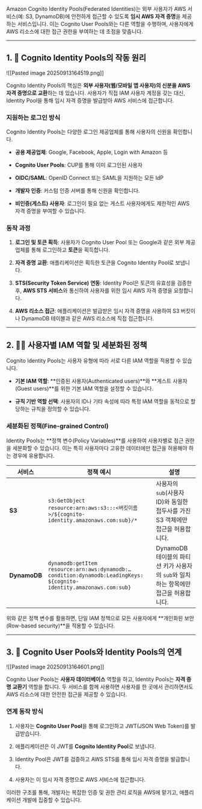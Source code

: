 
Amazon Cognito Identity Pools(Federated Identities)는 외부 사용자가 AWS 서비스(예: S3, DynamoDB)에 안전하게 접근할 수 있도록 **임시 AWS 자격 증명**을 제공하는 서비스입니다. 이는 Cognito User Pools와는 다른 역할을 수행하며, 사용자에게 AWS 리소스에 대한 접근 권한을 부여하는 데 초점을 맞춥니다.

---

## 1. 🤝 Cognito Identity Pools의 작동 원리

![[Pasted image 20250913164519.png]]

Cognito Identity Pools의 핵심은 **외부 사용자(웹/모바일 앱 사용자)의 신분을 AWS 자격 증명으로 교환**하는 데 있습니다. 사용자가 직접 IAM 사용자 계정을 갖는 대신, Identity Pool을 통해 임시 자격 증명을 발급받아 AWS 서비스에 접근합니다.

### 지원하는 로그인 방식

Cognito Identity Pools는 다양한 로그인 제공업체를 통해 사용자의 신원을 확인합니다.

- **공용 제공업체**: Google, Facebook, Apple, Login with Amazon 등
    
- **Cognito User Pools**: CUP를 통해 이미 로그인된 사용자
    
- **OIDC/SAML**: OpenID Connect 또는 SAML을 지원하는 모든 IdP
    
- **개발자 인증**: 커스텀 인증 서버를 통해 신원을 확인합니다.
    
- **비인증(게스트) 사용자**: 로그인이 필요 없는 게스트 사용자에게도 제한적인 AWS 자격 증명을 부여할 수 있습니다.
    

### 동작 과정

1. **로그인 및 토큰 획득**: 사용자가 Cognito User Pool 또는 Google과 같은 외부 제공업체를 통해 로그인하고 **토큰**을 획득합니다.
    
2. **자격 증명 교환**: 애플리케이션은 획득한 토큰을 Cognito Identity Pool로 보냅니다.
    
3. **STS(Security Token Service) 연동**: Identity Pool은 토큰의 유효성을 검증한 후, **AWS STS 서비스**와 통신하여 사용자를 위한 임시 AWS 자격 증명을 요청합니다.
    
4. **AWS 리소스 접근**: 애플리케이션은 발급받은 임시 자격 증명을 사용하여 S3 버킷이나 DynamoDB 테이블과 같은 AWS 리소스에 직접 접근합니다.
    

---

## 2. 👩‍💼 사용자별 IAM 역할 및 세분화된 정책

Cognito Identity Pools는 사용자 유형에 따라 서로 다른 IAM 역할을 적용할 수 있습니다.

- **기본 IAM 역할**: **인증된 사용자(Authenticated users)**와 **게스트 사용자(Guest users)**를 위한 기본 IAM 역할을 설정할 수 있습니다.
    
- **규칙 기반 역할 선택**: 사용자의 ID나 기타 속성에 따라 특정 IAM 역할을 동적으로 할당하는 규칙을 정의할 수 있습니다.
    

### 세분화된 정책(Fine-grained Control)

Identity Pools는 **정책 변수(Policy Variables)**를 사용하여 사용자별로 접근 권한을 세분화할 수 있습니다. 이는 특히 사용자마다 고유한 데이터에만 접근을 허용해야 하는 경우에 유용합니다.

|서비스|정책 예시|설명|
|---|---|---|
|**S3**|`s3:GetObject` `resource:arn:aws:s3:::<버킷이름>/${cognito-identity.amazonaws.com:sub}/*`|사용자의 `sub`(사용자 ID)와 동일한 접두사를 가진 S3 객체에만 접근을 허용합니다.|
|**DynamoDB**|`dynamodb:getItem` `resource:arn:aws:dynamodb:…` `condition:dynamodb:LeadingKeys: ${cognito-identity.amazonaws.com:sub}`|DynamoDB 테이블의 파티션 키가 사용자의 `sub`와 일치하는 항목에만 접근을 허용합니다.|

위와 같은 정책 변수를 활용하면, 단일 IAM 정책으로 모든 사용자에게 **개인화된 보안(Row-based security)**을 적용할 수 있습니다.

---

## 3. 🧩 Cognito User Pools와 Identity Pools의 연계

![[Pasted image 20250913164601.png]]

Cognito User Pools는 **사용자 데이터베이스** 역할을 하고, Identity Pools는 **자격 증명 교환기** 역할을 합니다. 두 서비스를 함께 사용하면 사용자를 한 곳에서 관리하면서도 AWS 리소스에 대한 안전한 접근을 제공할 수 있습니다.

### 연계 동작 방식

1. 사용자는 **Cognito User Pool**을 통해 로그인하고 JWT(JSON Web Token)를 발급받습니다.
    
2. 애플리케이션은 이 JWT를 **Cognito Identity Pool**로 보냅니다.
    
3. Identity Pool은 JWT를 검증하고 AWS STS를 통해 임시 자격 증명을 발급합니다.
    
4. 사용자는 이 임시 자격 증명으로 AWS 서비스에 접근합니다.
    

이러한 구조를 통해, 개발자는 복잡한 인증 및 권한 관리 로직을 AWS에 맡기고, 애플리케이션 개발에 집중할 수 있습니다.